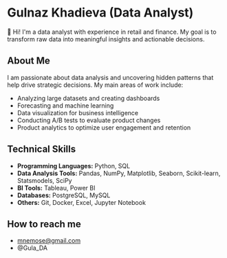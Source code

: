 # Gulnaz Khadieva (Data Analyst)
👋 Hi! I'm a data analyst with experience in retail and finance. My goal is to transform raw data into meaningful insights and actionable decisions.

## About Me
I am passionate about data analysis and uncovering hidden patterns that help drive strategic decisions. My main areas of work include:
- Analyzing large datasets and creating dashboards
- Forecasting and machine learning
- Data visualization for business intelligence
- Conducting A/B tests to evaluate product changes
- Product analytics to optimize user engagement and retention
  
## Technical Skills
- **Programming Languages:** Python, SQL
- **Data Analysis Tools:** Pandas, NumPy, Matplotlib, Seaborn, Scikit-learn, Statsmodels, SciPy
- **BI Tools:** Tableau, Power BI
- **Databases:** PostgreSQL, MySQL
- **Others:** Git, Docker, Excel, Jupyter Notebook
  
## How to reach me
- mnemose@gmail.com
- @Gula_DA
